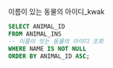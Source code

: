 이름이 있는 동물의 아이디_kwak

```sql
SELECT ANIMAL_ID
FROM ANIMAL_INS
-- 이름이 잇는 동물의 아이디 조회
WHERE NAME IS NOT NULL
ORDER BY ANIMAL_ID ASC;
```

